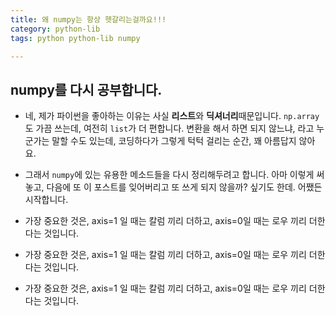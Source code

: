 ```yaml
---
title: 왜 numpy는 항상 헷갈리는걸까요!!!
category: python-lib
tags: python python-lib numpy 

---
```


## numpy를 다시 공부합니다. 

- 네, 제가 파이썬을 좋아하는 이유는 사실 **리스트**와 **딕셔너리**때문입니다. `np.array`도 가끔 쓰는데, 여전히 `list`가 더 편합니다. 변환을 해서 하면 되지 않느냐, 라고 누군가는 말할 수도 있는데, 코딩하다가 그렇게 턱턱 걸리는 순간, 꽤 아름답지 않아요. 
- 그래서 `numpy`에 있는 유용한 메소드들을 다시 정리해두려고 합니다. 아마 이렇게 써놓고, 다음에 또 이 포스트를 잊어버리고 또 쓰게 되지 않을까? 싶기도 한데. 어쨌든 시작합니다. 



- 가장 중요한 것은, axis=1 일 때는 칼럼 끼리 더하고, axis=0일 때는 로우 끼리 더한다는 것입니다.
- 가장 중요한 것은, axis=1 일 때는 칼럼 끼리 더하고, axis=0일 때는 로우 끼리 더한다는 것입니다.
- 가장 중요한 것은, axis=1 일 때는 칼럼 끼리 더하고, axis=0일 때는 로우 끼리 더한다는 것입니다.
